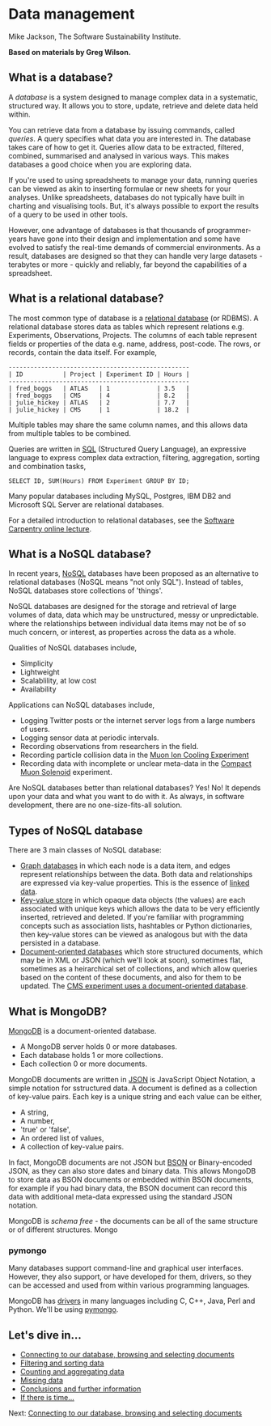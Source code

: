 # Data management

Mike Jackson, The Software Sustainability Institute. 

**Based on materials by Greg Wilson.**

## What is a database?

A *database* is a system designed to manage complex data in a systematic, structured way. It allows you to store, update, retrieve and delete data held within.

You can retrieve data from a database by issuing commands, called *queries*. A query specifies what data you are interested in. The database takes care of how to get it. Queries allow data to be extracted, filtered, combined, summarised and analysed in various ways. This makes databases a good choice when you are exploring data. 

If you're used to using spreadsheets to manage your data, running queries can be viewed as akin to inserting formulae or new sheets for your analyses. Unlike spreadsheets, databases do not typically have built in charting and visualising tools. But, it's always possible to export the results of a query to be used in other tools.

However, one advantage of databases is that thousands of programmer-years have gone into their design and implementation and some have evolved to satisfy the real-time demands of commercial environments. As a result, databases are designed so that they can handle very large datasets - terabytes or more - quickly and reliably, far beyond the capabilities of a spreadsheet.

## What is a relational database?

The most common type of database is a [relational database](http://en.wikipedia.org/wiki/Relational_database) (or RDBMS). A relational database stores data as tables which represent relations e.g. Experiments, Observations, Projects. The columns of each table represent fields or properties of the data e.g. name, address, post-code. The rows, or records, contain the data itself. For example,

    --------------------------------------------------
    | ID           | Project | Experiment ID | Hours |
    --------------------------------------------------
    | fred_boggs   | ATLAS   | 1             | 3.5   |
    | fred_boggs   | CMS     | 4             | 8.2   |
    | julie_hickey | ATLAS   | 2             | 7.7   |
    | julie_hickey | CMS     | 1             | 18.2  |

Multiple tables may share the same column names, and this allows data from multiple tables to be combined.

Queries are written in [SQL](http://en.wikipedia.org/wiki/SQL) (Structured Query Language), an expressive language to express complex data extraction, filtering, aggregation, sorting and combination tasks,

    SELECT ID, SUM(Hours) FROM Experiment GROUP BY ID;

Many popular databases including MySQL, Postgres, IBM DB2 and Microsoft SQL Server are relational databases.

For a detailed introduction to relational databases, see the [Software Carpentry online lecture](http://software-carpentry.org/4_0/databases/intro.html).

## What is a NoSQL database?

In recent years, [NoSQL](http://en.wikipedia.org/wiki/NoSQL) databases have been proposed as an alternative to relational databases (NoSQL means "not only SQL"). Instead of tables, NoSQL databases store collections of 'things'.

NoSQL databases are designed for the storage and retrieval of large volumes of data, data which may be unstructured, messy or unpredictable. where the relationships between individual data items may not be of so much concern, or interest, as properties across the data as a whole.

Qualities of NoSQL databases include,

* Simplicity
* Lightweight
* Scalablility, at low cost
* Availability

Applications can NoSQL databases include,

* Logging Twitter posts or the internet server logs from a large numbers of users.
* Logging sensor data at periodic intervals.
* Recording observations from researchers in the field.
* Recording particle collision data in the [Muon Ion Cooling Experiment](http://mice.iit.edu/)
* Recording data with incomplete or unclear meta-data in the [Compact Muon Solenoid](http://cms.web.cern.ch) experiment.

Are NoSQL databases better than relational databases? Yes! No! It depends upon your data and what you want to do with it. As always, in software development, there are no one-size-fits-all solution.

## Types of NoSQL database

There are 3 main classes of NoSQL database:

* [Graph databases](http://en.wikipedia.org/wiki/Graph_database) in which each node is a data item, and edges represent relationships between the data. Both data and relationships are expressed via key-value properties. This is the essence of [linked data](http://en.wikipedia.org/wiki/Linked_data).
* [Key-value store](http://en.wikipedia.org/wiki/Key/value_store) in which opaque data objects (the values) are each associated with unique keys which allows the data to be very efficiently inserted, retrieved and deleted. If you're familiar with programming concepts such as association lists, hashtables or Python dictionaries, then key-value stores can be viewed as analogous but with the data persisted in a database.
* [Document-oriented databases](http://en.wikipedia.org/wiki/Document-oriented_database) which store structured documents, which may be in XML or JSON (which we'll look at soon), sometimes flat, sometimes as a heirarchical set of collections, and which allow queries based on the content of these documents, and also for them to be updated. The [CMS experiment uses a document-oriented database](http://readwrite.com/2010/08/26/lhc-couchdb).

## What is MongoDB?

[MongoDB](http://www.mongodb.org/) is a document-oriented database.

* A MongoDB server holds 0 or more databases. 
* Each database holds 1 or more collections.
* Each collection 0 or more documents. 

MongoDB documents are written in [JSON](http://json.org/) is JavaScript Object Notation, a simple notation for sstructured data. A document is defined as a collection of key-value pairs. Each key is a unique string and each value can be either,

* A string,
* A number,
* 'true' or  'false',
* An ordered list of values,
* A collection of key-value pairs.

In fact, MongoDB documents are not JSON but [BSON](http://bsonspec.org/) or Binary-encoded JSON, as they can also store dates and binary data. This allows MongoDB to store data as BSON documents or embedded within BSON documents, for example if you had binary data, the BSON document can record this data with additional meta-data expressed using the standard JSON notation.

MongoDB is *schema free* - the documents can be all of the same structure or of different structures. Mongo 

### pymongo

Many databases support command-line and graphical user interfaces. However, they also support, or have developed for them, drivers, so they can be accessed and used from within various programming languages.

MongoDB has [drivers](http://api.mongodb.org/) in many languages including C, C++, Java, Perl and Python. We'll be using [pymongo](http://api.mongodb.org/python/current/tutorial.html).

## Let's dive in...

* [Connecting to our database, browsing and selecting documents](Select.md)
* [Filtering and sorting data](FilterSort.md)
* [Counting and aggregating data](CountAggregate.md)
* [Missing data](MissingData.md)
* [Conclusions and further information](Conclusion.md)
* [If there is time...](BitsAndBobs.md)

Next: [Connecting to our database, browsing and selecting documents](Select.md)
